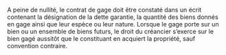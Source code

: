 A peine de nullité, le contrat de gage doit être constaté dans un écrit contenant la
désignation de la dette garantie, la quantité des biens donnés en gage ainsi que leur espèce ou
leur nature.
Lorsque le gage porte sur un bien ou un ensemble de biens futurs, le droit du créancier
s’exerce sur le bien gagé aussitôt que le constituant en acquiert la propriété, sauf convention
contraire.